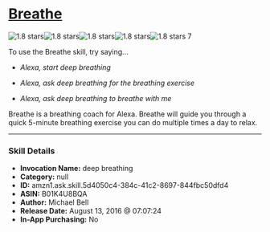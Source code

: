 # [Breathe](http://alexa.amazon.com/#skills/amzn1.ask.skill.5d4050c4-384c-41c2-8697-844fbc50dfd4)
![1.8 stars](../../images/ic_star_black_18dp_1x.png)![1.8 stars](../../images/ic_star_half_black_18dp_1x.png)![1.8 stars](../../images/ic_star_border_black_18dp_1x.png)![1.8 stars](../../images/ic_star_border_black_18dp_1x.png)![1.8 stars](../../images/ic_star_border_black_18dp_1x.png) 7

To use the Breathe skill, try saying...

* *Alexa, start deep breathing*

* *Alexa, ask deep breathing for the breathing exercise*

* *Alexa, ask deep breathing to breathe with me*

Breathe is a breathing coach for Alexa. Breathe will guide you through a quick 5-minute​ breathing exercise you can do multiple times a day to relax.

***

### Skill Details

* **Invocation Name:** deep breathing
* **Category:** null
* **ID:** amzn1.ask.skill.5d4050c4-384c-41c2-8697-844fbc50dfd4
* **ASIN:** B01K4U8BQA
* **Author:** Michael Bell
* **Release Date:** August 13, 2016 @ 07:07:24
* **In-App Purchasing:** No

